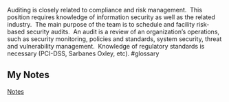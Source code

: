 Auditing is closely related to compliance and risk management.  This position requires knowledge of information security as well as the related industry.  The main purpose of the team is to schedule and facility risk-based security audits.  An audit is a review of an organization’s operations, such as security monitoring, policies and standards, system security, threat and vulnerability management.  Knowledge of regulatory standards is necessary (PCI-DSS, Sarbanes Oxley, etc). #glossary 
## My Notes
[Notes](mynotes/auditing-notes.md)
